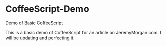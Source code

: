 CoffeeScript-Demo
=================

Demo of Basic CoffeeScript

This is a basic demo of CoffeeScript for an article on JeremyMorgan.com. I will be updating and perfecting it.
